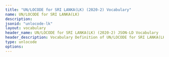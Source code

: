 ```yaml
---
title: "UN/LOCODE for SRI LANKA(LK) (2020-2) Vocabulary"
name: UN/LOCODE for SRI LANKA(LK) 
description: 
jsonid: "unlocode-lk"
layout: vocabulary
header_name: UN/LOCODE for SRI LANKA(LK) (2020-2) JSON-LD Vocabulary
header_description: Vocabulary Definition of UN/LOCODE for SRI LANKA(LK) (2020-2) semantics in HTML format. JSON-LD format is available at [unlocode-lk.jsonld](/vocabulary/unlocode-lk.jsonld)
type: unlocode
options:
---
```


